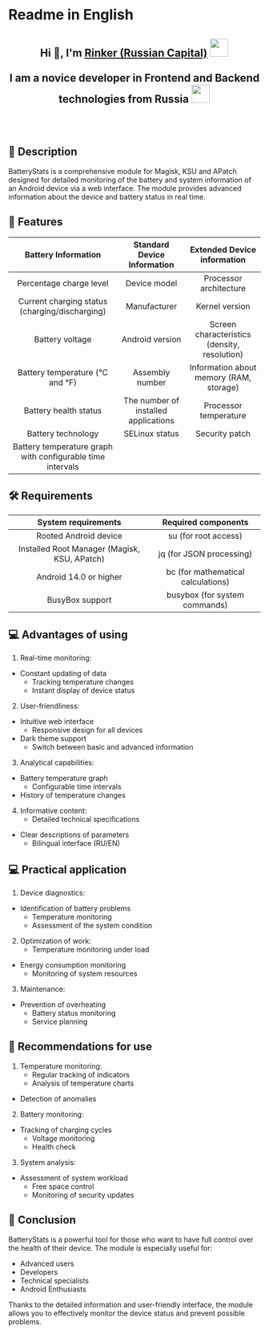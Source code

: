 <p style="box-sizing: border-box;">
  <h1>Readme in English</h1>
</p>
<div style="box-sizing: border-box;">
  <h2 align="center">Hi 👋, I'm <a href="https://t.me/Rinker001" target="_blank">Rinker (Russian Capital)</a>
    <img src="https://www.vectorlogo.zone/logos/buymeacoffee/buymeacoffee-icon.svg" height="36" style="margin: 1px; box-sizing: border-box; position: relative;">
  <br><br>
		I am a novice developer in Frontend and Backend technologies from Russia 
    <img src="https://emojisup.org/images/emoji/google/16-0/flag-russia.png" height="36" style="margin: 1px; box-sizing: border-box; position: relative;"/>
  </h2>
</div>
<div style="box-sizing: border-box;">
	<br><br>
	<span>
		<h2 tabindex="-1" class="heading-element" dir="auto">🍰 Description</h2>
		<div>BatteryStats is a comprehensive module for Magisk, KSU and APatch designed for detailed monitoring of the battery and system information of an Android device via a web interface. The module provides advanced information about the device and battery status in real time.</div>

<h2 tabindex="-1" class="heading-element" dir="auto">🧐 Features</h2>
<div>

|Battery Information                                       |Standard Device Information         |Extended Device information                 |
|:--------------------------------------------------------:|:----------------------------------:|:------------------------------------------:|
|Percentage charge level                                   |Device model                        |Processor architecture                      |
|Current charging status (charging/discharging)            |Manufacturer                        |Kernel version                              |
|Battery voltage                                           |Android version                     |Screen characteristics (density, resolution)|
|Battery temperature (°C and °F)                           |Assembly number                     |Information about memory (RAM, storage)     |
|Battery health status                                     |The number of installed applications|Processor temperature                       |
|Battery technology                                        |SELinux status                      |Security patch                              |
|Battery temperature graph with configurable time intervals|                                    |                                            |

</div>
<h2 tabindex="-1" class="heading-element" dir="auto">🛠️ Requirements</h2>
<div>

|System requirements                         |Required components               |
|:------------------------------------------:|:--------------------------------:|
|Rooted Android device                       |su (for root access)              |
|Installed Root Manager (Magisk, KSU, APatch)|jq (for JSON processing)          |
|Android 14.0 or higher                      |bc (for mathematical calculations)|
|BusyBox support                             |busybox (for system commands)     |

</div>
<h2 tabindex="-1" class="heading-element" dir="auto">💻 Advantages of using</h2>
<div>

1. Real-time monitoring:
- Constant updating of data
   - Tracking temperature changes
   - Instant display of device status

2. User-friendliness:
- Intuitive web interface
   - Responsive design for all devices
- Dark theme support
   - Switch between basic and advanced information

3. Analytical capabilities:
- Battery temperature graph
   - Configurable time intervals
- History of temperature changes

4. Informative content:
   - Detailed technical specifications
- Clear descriptions of parameters
   - Bilingual interface (RU/EN)

</div>
<h2 tabindex="-1" class="heading-element" dir="auto">💻 Practical application</h2>
<div>

1. Device diagnostics:
- Identification of battery problems
   - Temperature monitoring
   - Assessment of the system condition

2. Optimization of work:
   - Temperature monitoring under load
- Energy consumption monitoring
   - Monitoring of system resources

3. Maintenance:
- Prevention of overheating
   - Battery status monitoring
   - Service planning

</div>
<h2 tabindex="-1" class="heading-element" dir="auto">🌟 Recommendations for use</h2>
<div>

1. Temperature monitoring:
   - Regular tracking of indicators
   - Analysis of temperature charts
- Detection of anomalies

2. Battery monitoring:
- Tracking of charging cycles
   - Voltage monitoring
   - Health check

3. System analysis:
- Assessment of system workload
   - Free space control
   - Monitoring of security updates

</div>
<h2 tabindex="-1" class="heading-element" dir="auto">🙇 Conclusion</h2>
</div>

BatteryStats is a powerful tool for those who want to have full control over the health of their device. The module is especially useful for:
- Advanced users
- Developers
- Technical specialists
- Android Enthusiasts

Thanks to the detailed information and user-friendly interface, the module allows you to effectively monitor the device status and prevent possible problems.
	</span>
